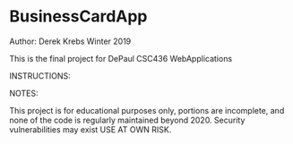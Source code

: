 # BusinessCardApp
Author: Derek Krebs
Winter 2019

This is the final project for DePaul CSC436 WebApplications

INSTRUCTIONS:

NOTES:

This project is for educational purposes only, portions are incomplete, and none of the code is regularly maintained beyond 2020. Security vulnerabilities may exist USE AT OWN RISK.
